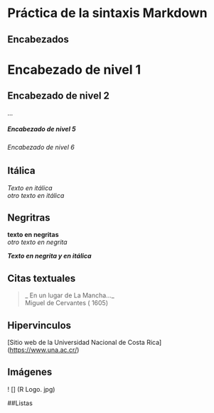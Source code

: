 # Práctica de la sintaxis Markdown

## Encabezados 
# Encabezado de nivel 1 
## Encabezado de nivel 2
...
##### Encabezado de nivel 5
###### Encabezado de nivel 6

## Itálica
*Texto en itálica*
\
_otro texto en itálica_

## Negritras
**texto en negritas**
\
_otro texto en negrita_

_**Texto en negrita y en itálica**_

## Citas textuales
>_ En un lugar de  La Mancha..._
\
Miguel de Cervantes ( 1605)

## Hipervinculos
[Sitio web de la Universidad Nacional de Costa Rica] (https://www.una.ac.cr/)

## Imágenes
! [] (R Logo. jpg)

##Listas
